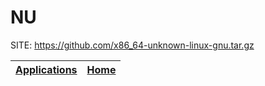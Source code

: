 # NU

 

 SITE: https://github.com/x86_64-unknown-linux-gnu.tar.gz

 | [Applications](https://portable-linux-apps.github.io/apps.html) | [Home](https://portable-linux-apps.github.io)
 | --- | --- |